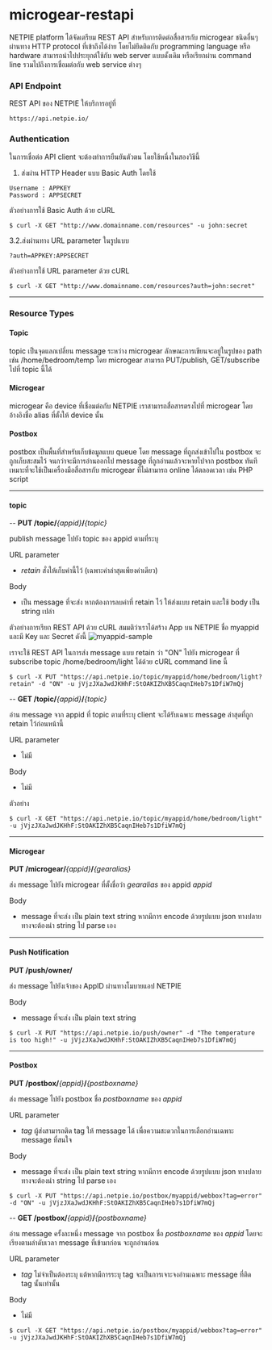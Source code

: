 # microgear-restapi

NETPIE platform ได้จัดเตรียม REST API สำหรับการติดต่อสื่อสารกับ microgear ชนิดอื่นๆ ผ่านทาง HTTP protocol ที่เข้าถึงได้ง่าย โดยไม่ยึดติดกับ programming language หรือ hardware สามารถนำไปประยุกต์ใช้กับ web server แบบดั้งเดิม หรือเรียกผ่าน command line รวมไปถึงการเชื่อมต่อกับ web service ต่างๆ


### API Endpoint
REST API ของ NETPIE ให้บริการอยู่ที่ 

```
https://api.netpie.io/
```

### Authentication
ในการเชื่อต่อ API client จะต้องทำการยืนยันตัวตน โดยใช้หนึ่งในสองวิธีนี้

1. ส่งผ่าน HTTP Header แบบ Basic Auth โดยใช้
```
Username : APPKEY
Password : APPSECRET
```
ตัวอย่างการใช้ Basic Auth ด้วย cURL
```
$ curl -X GET "http://www.domainname.com/resources" -u john:secret 
```
3.2.ส่งผ่านทาง URL parameter ในรูปแบบ
```
?auth=APPKEY:APPSECRET
```
ตัวอย่างการใช้ URL parameter ด้วย cURL
```
$ curl -X GET "http://www.domainname.com/resources?auth=john:secret" 
```
---
### Resource Types
#### Topic
topic เป็นจุดแลกเปลี่ยน message ระหว่าง microgear ลักษณะการเขียนจะอยู่ในรูปของ path เช่น /home/bedroom/temp โดย microgear สามารถ PUT/publish, GET/subscribe ไปที่ topic นี้ได้

#### Microgear
microgear คือ device ที่เชื่อมต่อกับ NETPIE เราสามารถสื่อสารตรงไปที่ microgear โดยอ้างอิงชื่อ alias ที่ตั้งให้ device นั้น

#### Postbox
postbox เป็นพื้นที่สำหรับเก็บข้อมูลแบบ queue โดย message ที่ถูกส่งเข้าไปใน postbox จะถูกเก็บสะสมไว้ จนกว่าจะมีการอ่านออกไป message ที่ถูกอ่านแล้วจะหายไปจาก postbox ทันที เหมาะที่จะใช้เป็นเครื่องมือสื่อสารกับ microgear ที่ไม่สามารถ online ได้ตลอดเวลา เช่น PHP script

---
#### topic
--
**PUT /topic/**_{appid}_**/**_{topic}_

publish message ไปยัง topic ของ appid ตามที่ระบุ

URL parameter
* *retain* สั่งให้เก็บค่านี้ไว้ (เฉพาะค่าล่าสุดเพียงค่าเดียว)

Body
  * เป็น message ที่จะส่ง หากต้องการลบค่าที่ retain ไว้ ให้ส่งแบบ retain และใช้ body เป็น string เปล่า

ตัวอย่างการเรียก REST API ด้วย cURL สมมติว่าเราได้สร้าง App บน NETPIE ชื่อ myappid และมี Key และ Secret ดังนี้
![myappid-sample](https://cloud.githubusercontent.com/assets/7685964/11860526/509ed20a-a4a8-11e5-9bda-43749e256e70.png)

เราจะใช้ REST API ในการส่ง message แบบ retain ว่า "ON" ไปยัง microgear ที่ subscribe topic /home/bedroom/light ได้ด้วย cURL command line นี้
```
$ curl -X PUT "https://api.netpie.io/topic/myappid/home/bedroom/light?retain" -d "ON" -u jVjzJXaJwdJKHhF:StOAKIZhXB5CaqnIHeb7s1DfiW7mQj 
```
--
**GET /topic/**_{appid}_**/**_{topic}_

อ่าน message จาก appid ที่ topic ตามที่ระบุ client จะได้รับเฉพาะ message ล่าสุดที่ถูก retain ไว้ก่อนหน้านี้

URL parameter
* ไม่มี

Body
* ไม่มี

ตัวอย่าง
```
$ curl -X GET "https://api.netpie.io/topic/myappid/home/bedroom/light" -u jVjzJXaJwdJKHhF:StOAKIZhXB5CaqnIHeb7s1DfiW7mQj 
```

---
#### Microgear

**PUT /microgear/**_{appid}_**/**_{gearalias}_

ส่ง message ไปยัง microgear ที่ตั้งชื่อว่า *gearalias* ของ appid *appid*

Body
* message ที่จะส่ง เป็น plain text string หากมีการ encode ด้วยรูปแบบ json ทางปลายทางจะต้องนำ string ไป parse เอง


---
#### Push Notification

**PUT /push/owner/**

ส่ง message ไปยังเจ้าของ AppID ผ่านทางโมบายแอป NETPIE

Body
* message ที่จะส่ง เป็น plain text string

```
$ curl -X PUT "https://api.netpie.io/push/owner" -d "The temperature is too high!" -u jVjzJXaJwdJKHhF:StOAKIZhXB5CaqnIHeb7s1DfiW7mQj
```

---
#### Postbox

**PUT /postbox/**_{appid}_**/**_{postboxname}_

ส่ง message ไปยัง postbox ชื่อ *postboxname* ของ *appid*

URL parameter
* *tag* ผู้ส่งสามารถติด tag ให้ message ได้ เพื่อความสะดวกในการเลือกอ่านเฉพาะ message ที่สนใจ

Body
* message ที่จะส่ง เป็น plain text string หากมีการ encode ด้วยรูปแบบ json ทางปลายทางจะต้องนำ string ไป parse เอง
```
$ curl -X PUT "https://api.netpie.io/postbox/myappid/webbox?tag=error" -d "ON" -u jVjzJXaJwdJKHhF:StOAKIZhXB5CaqnIHeb7s1DfiW7mQj
```
--
**GET /postbox/**_{appid}_**/**_{postboxname}_

อ่าน message ครั้งละหนึ่ง message จาก postbox ชื่อ *postboxname* ของ *appid* โดยจะเรียงตามลำดับเวลา message ที่เข้ามาก่อน จะถูกอ่านก่อน

URL parameter
* *tag* ไม่จำเป็นต้องระบุ แต้หากมีการระบุ tag จะเป็นการเจาะจงอ่านเฉพาะ message ที่ติด tag นั้นเท่านั้น

Body
* ไม่มี
```
$ curl -X GET "https://api.netpie.io/postbox/myappid/webbox?tag=error" -u jVjzJXaJwdJKHhF:StOAKIZhXB5CaqnIHeb7s1DfiW7mQj
```
